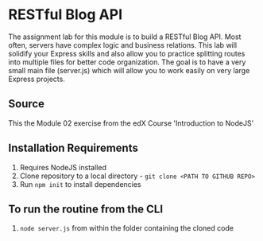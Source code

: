 # RESTful Blog API
The assignment lab for this module is to build a RESTful Blog API. Most often, servers have complex logic and business relations. This lab will solidify your Express skills and also allow you to practice splitting routes into multiple files for better code organization. The goal is to have a very small main file (server.js) which will allow you to work easily on very large Express projects.

## Source
This the Module 02 exercise from the edX Course 'Introduction to NodeJS'

## Installation Requirements
1. Requires NodeJS installed
2. Clone repository to a local directory - `git clone <PATH TO GITHUB REPO>`
3. Run `npm init` to install dependencies

## To run the routine from the CLI
1. `node server.js` from within the folder containing the cloned code
